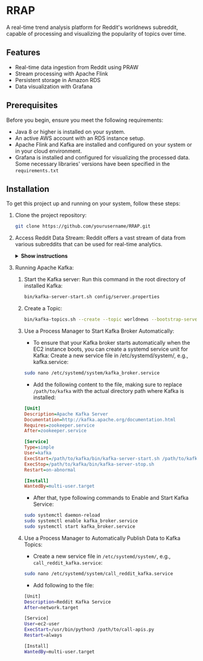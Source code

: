 # RRAP

A real-time trend analysis platform for Reddit's worldnews subreddit, capable of processing and visualizing the popularity of topics over time.

## Features

   - Real-time data ingestion from Reddit using PRAW
   - Stream processing with Apache Flink
   - Persistent storage in Amazon RDS
   - Data visualization with Grafana

## Prerequisites
Before you begin, ensure you meet the following requirements:
   - Java 8 or higher is installed on your system.
   - An active AWS account with an RDS instance setup.
   - Apache Flink and Kafka are installed and configured on your system or in your cloud environment.
   - Grafana is installed and configured for visualizing the processed data.
Some necessary libraries' versions have been specified in the ```requirements.txt```

## Installation
To get this project up and running on your system, follow these steps:
   1. Clone the project repository:

      ```sh
      git clone https://github.com/yourusername/RRAP.git
      ```

   2. Access Reddit Data Stream:
         Reddit offers a vast stream of data from various subreddits that can be used for real-time analytics. 
         <details><summary><b>Show instructions</b></summary>
            
      1. You can access Reddit's data through their API. To do this, you'll need to create a Reddit account, register an application, and get your API credentials (client ID, client secret, and user agent).
      2. Create a ```.env``` file in the root directory of the project and specify these arguments.
         ```
            REDDIT_CLIENT_ID='YOUR_CLIENT_ID'
            REDDIT_CLIENT_SECRET='YOUR_CLIENT_SECRE'
            REDDIT_USER_AGENT='YOUR_APP_NAME/version by /u/YOUR_REDDIT_USERNAME'
         ```
   3. Running Apache Kafka:
         1. Start the Kafka server:
            Run this command in the root directory of installed Kafka:
            
            ```sh
            bin/kafka-server-start.sh config/server.properties
            ```
            
         3. Create a Topic:

            ```sh
            bin/kafka-topics.sh --create --topic worldnews --bootstrap-server localhost:9092 --replication-factor 1 --partitions 1
            ```
            
         5. Use a Process Manager to Start Kafka Broker Automatically:
            * To ensure that your Kafka broker starts automatically when the EC2 instance boots, you can create a systemd service unit for Kafka:
            Create a new service file in /etc/systemd/system/, e.g., kafka.service:

            ```sh
            sudo nano /etc/systemd/system/kafka_broker.service
            ```
            
            * Add the following content to the file, making sure to replace ```/path/to/kafka``` with the actual directory path where Kafka is installed:

            ```ini
            [Unit]
            Description=Apache Kafka Server
            Documentation=http://kafka.apache.org/documentation.html
            Requires=zookeeper.service
            After=zookeeper.service

            [Service]
            Type=simple
            User=kafka
            ExecStart=/path/to/kafka/bin/kafka-server-start.sh /path/to/kafka/config/server.properties
            ExecStop=/path/to/kafka/bin/kafka-server-stop.sh
            Restart=on-abnormal

            [Install]
            WantedBy=multi-user.target
            ```

            * After that, type following commands to Enable and Start Kafka Service:
            
            ```sh
            sudo systemctl daemon-reload
            sudo systemctl enable kafka_broker.service
            sudo systemctl start kafka_broker.service
            ```
            
      5. Use a Process Manager to Automatically Publish Data to Kafka Topics:
         * Create a new service file in ```/etc/systemd/system/```, e.g., ```call_reddit_kafka.service```:

         ```sh
         sudo nano /etc/systemd/system/call_reddit_kafka.service
          ```
         
         * Add following to the file:
           
         ```sh
         [Unit]
         Description=Reddit Kafka Service
         After=network.target

         [Service]
         User=ec2-user
         ExecStart=/usr/bin/python3 /path/to/call-apis.py
         Restart=always

         [Install]
         WantedBy=multi-user.target
         ```
         
      
